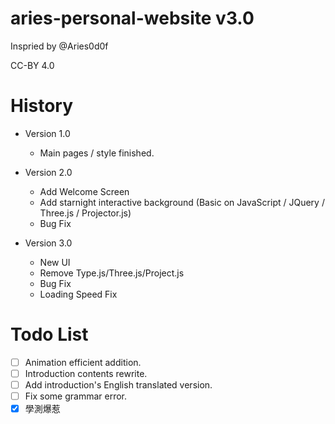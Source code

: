 # aries-personal-website v3.0

Inspried by @Aries0d0f

CC-BY 4.0

# History

* Version 1.0

  * Main pages / style finished.

* Version 2.0

  * Add Welcome Screen
  * Add starnight interactive background (Basic on JavaScript / JQuery / Three.js / Projector.js)
  * Bug Fix

* Version 3.0

  * New UI
  * Remove Type.js/Three.js/Project.js
  * Bug Fix
  * Loading Speed Fix

# Todo List

  - [ ] Animation efficient addition.
  - [ ] Introduction contents rewrite.
  - [ ] Add introduction's English translated version.
  - [ ] Fix some grammar error.
  - [x] 學測爆惹